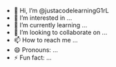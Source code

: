 - 👋 Hi, I’m @justacodelearningG1rL
- 👀 I’m interested in ...
- 🌱 I’m currently learning ...
- 💞️ I’m looking to collaborate on ...
- 📫 How to reach me ...
- 😄 Pronouns: ...
- ⚡ Fun fact: ...

<!---
justacodelearningG1rL/justacodelearningG1rL is a ✨ special ✨ repository because its `README.md` (this file) appears on your GitHub profile.
You can click the Preview link to take a look at your changes.
--->
